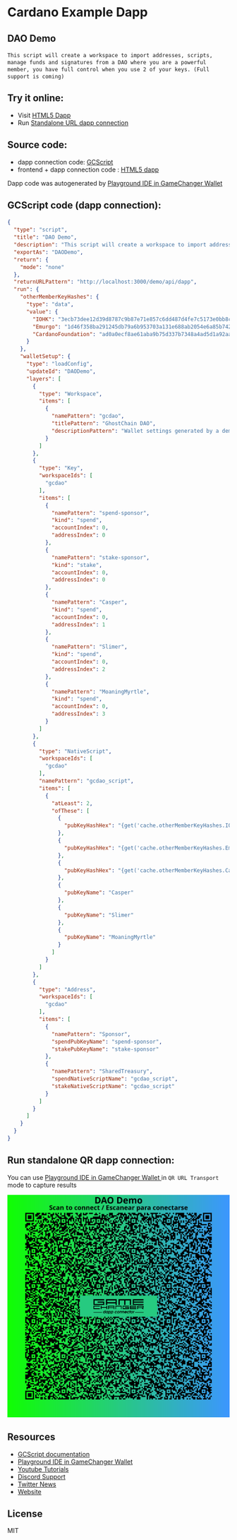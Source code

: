 
# Cardano Example Dapp

## **DAO Demo**

    This script will create a workspace to import addresses, scripts, manage funds and signatures from a DAO where you are a powerful member, you have full control when you use 2 of your keys. (Full support is coming)


## Try it online: 

-  Visit [HTML5 Dapp](https://raw.githubusercontent.com/GameChangerFinance/gamechanger.wallet/main/examples/DAO%20Demo.html)
-  Run [Standalone URL dapp connection](https://beta-wallet.gamechanger.finance/api/2/run/1-H4sIAAAAAAAAA51V227bMAz9FcEv24Cs8TV2-lZ0lxZbt2HtsIehGGiTjo3akiHJzYIi_z7KuTVNu6F9iw-pI1LnkLnz7KIj79gzha476408W9vGAe9Ovop31CqGkFbRWkkOXFW1EStAzOumEYUmsCRAzJW-MR0UJKwSddspbQUgajKGzGh9hn-0IGFGouwlGgEShalnEmzPiaLUqmUqd_u8Ik1ioXoB2tF3ak667BvRUpuTHg2hCm4dkytDSatV447JIdQbEqFQpfvQ4oYW5ki8_uBSTd8NxXEjhWprOXvDXdIfh52YVe_r1jVxWdz1ndcqdM8ilSRvuQn8-P75G1hLLsWrrO2Ox-NGFdBUytjjyPf9MTLRGLp6jNB1jrEf6JTl7i6GRj7R4gxMRcbhazkQLHDyLTQ9Ofj869knhiMq8jRCoiDEaIpZmqXFNM9SSgPKkrSYIMZZinFJaZEEaUR-nmdFGjPV-7bXM8UcAcaTMkqyHMJpEMYJ5ukUJvk0iVI_giAKaJJlkId-EtMEsiRP4xAnYcAcp6ARpPqgWDlY2wHQB5-KMgOaBJDDNE8TjKKU64wziAETDGAaAiDXCwSlH-dhhqG35FecQ9OQveS37O413yjAUyXLesZ39h1fRee4J0sDC9L8Xr-2Z35uvMfR2lK7CkpoaSfQrEBQG4vv4I9OrNMKaulst-_3XdbPoVRhyFo2jBEzkqS5MhT5gs3pZN5MBbt_OxPM-A_XLa-Xo20L7AO-fDtE5-h6WBd9_XRXpiOJb02npFGaCW5qiRuYP6EoWC57LpH-eMc-A6uJ3ACugAeEFm7oEUIHv4jwFLiY55cWHDJdNnX7AqbwkOlCgWQJLhbarbvnEkZ7wn3hWbily80GfVLBR9z4e7t3d_KC_UxgLJc98lR5xYuBBrzr8_WqOHM1eHczsq9fFVBUdPTYOjlyS-PVm6XnSn324dW-ePHxg1Wxz_SFn2LnjAN8rfMBvq8ai3BfhpOVRC-Zocut2QcDfLt_58P5GuZgP2NvYB5xbcV_YHjFK8H0erG55L5r1kQPLDHw_i9teITl8i-7M-2-yQcAAA)

## Source code:

- dapp connection code: [GCScript](examples/DAO%20Demo.gcscript)
- frontend + dapp connection code : [HTML5 dapp](examples/DAO%20Demo.html)

Dapp code was autogenerated by [Playground IDE in GameChanger Wallet ](https://beta-wallet.gamechanger.finance/playground)

## GCScript code (dapp connection):
```json
{
  "type": "script",
  "title": "DAO Demo",
  "description": "This script will create a workspace to import addresses, scripts, manage funds and signatures from a DAO where you are a powerful member, you have full control when you use 2 of your keys. (Full support is coming)",
  "exportAs": "DAODemo",
  "return": {
    "mode": "none"
  },
  "returnURLPattern": "http://localhost:3000/demo/api/dapp",
  "run": {
    "otherMemberKeyHashes": {
      "type": "data",
      "value": {
        "IOHK": "3ecb73dee12d39d8787c9b87e71e857c6dd487d4fe7c5173e0bb8c74",
        "Emurgo": "1d46f358ba291245db79a6b953703a131e688ab2054e6a85b742d621",
        "CardanoFoundation": "ad0a0ecf8ae61aba9b75d337b7348a4ad5d1a92aad9d8aeaf04b28d2"
      }
    },
    "walletSetup": {
      "type": "loadConfig",
      "updateId": "DAODemo",
      "layers": [
        {
          "type": "Workspace",
          "items": [
            {
              "namePattern": "gcdao",
              "titlePattern": "GhostChain DAO",
              "descriptionPattern": "Wallet settings generated by a demo script to create a DAO. (Full support is coming)"
            }
          ]
        },
        {
          "type": "Key",
          "workspaceIds": [
            "gcdao"
          ],
          "items": [
            {
              "namePattern": "spend-sponsor",
              "kind": "spend",
              "accountIndex": 0,
              "addressIndex": 0
            },
            {
              "namePattern": "stake-sponsor",
              "kind": "stake",
              "accountIndex": 0,
              "addressIndex": 0
            },
            {
              "namePattern": "Casper",
              "kind": "spend",
              "accountIndex": 0,
              "addressIndex": 1
            },
            {
              "namePattern": "Slimer",
              "kind": "spend",
              "accountIndex": 0,
              "addressIndex": 2
            },
            {
              "namePattern": "MoaningMyrtle",
              "kind": "spend",
              "accountIndex": 0,
              "addressIndex": 3
            }
          ]
        },
        {
          "type": "NativeScript",
          "workspaceIds": [
            "gcdao"
          ],
          "namePattern": "gcdao_script",
          "items": [
            {
              "atLeast": 2,
              "ofThese": [
                {
                  "pubKeyHashHex": "{get('cache.otherMemberKeyHashes.IOHK')}"
                },
                {
                  "pubKeyHashHex": "{get('cache.otherMemberKeyHashes.Emurgo')}"
                },
                {
                  "pubKeyHashHex": "{get('cache.otherMemberKeyHashes.CardanoFoundation')}"
                },
                {
                  "pubKeyName": "Casper"
                },
                {
                  "pubKeyName": "Slimer"
                },
                {
                  "pubKeyName": "MoaningMyrtle"
                }
              ]
            }
          ]
        },
        {
          "type": "Address",
          "workspaceIds": [
            "gcdao"
          ],
          "items": [
            {
              "namePattern": "Sponsor",
              "spendPubKeyName": "spend-sponsor",
              "stakePubKeyName": "stake-sponsor"
            },
            {
              "namePattern": "SharedTreasury",
              "spendNativeScriptName": "gcdao_script",
              "stakeNativeScriptName": "gcdao_script"
            }
          ]
        }
      ]
    }
  }
}
```

## Run standalone QR dapp connection: 

You can use [Playground IDE in GameChanger Wallet ](https://beta-wallet.gamechanger.finance/playground) in `QR URL Transport` mode to capture results

[![QR URL Transport](https://raw.githubusercontent.com/GameChangerFinance/gamechanger.wallet/main/examples/DAO%20Demo.png)](https://beta-wallet.gamechanger.finance/api/2/run/1-H4sIAAAAAAAAA51V227bMAz9FcEv24Cs8TV2-lZ0lxZbt2HtsIehGGiTjo3akiHJzYIi_z7KuTVNu6F9iw-pI1LnkLnz7KIj79gzha476408W9vGAe9Ovop31CqGkFbRWkkOXFW1EStAzOumEYUmsCRAzJW-MR0UJKwSddspbQUgajKGzGh9hn-0IGFGouwlGgEShalnEmzPiaLUqmUqd_u8Ik1ioXoB2tF3ak667BvRUpuTHg2hCm4dkytDSatV447JIdQbEqFQpfvQ4oYW5ki8_uBSTd8NxXEjhWprOXvDXdIfh52YVe_r1jVxWdz1ndcqdM8ilSRvuQn8-P75G1hLLsWrrO2Ox-NGFdBUytjjyPf9MTLRGLp6jNB1jrEf6JTl7i6GRj7R4gxMRcbhazkQLHDyLTQ9Ofj869knhiMq8jRCoiDEaIpZmqXFNM9SSgPKkrSYIMZZinFJaZEEaUR-nmdFGjPV-7bXM8UcAcaTMkqyHMJpEMYJ5ukUJvk0iVI_giAKaJJlkId-EtMEsiRP4xAnYcAcp6ARpPqgWDlY2wHQB5-KMgOaBJDDNE8TjKKU64wziAETDGAaAiDXCwSlH-dhhqG35FecQ9OQveS37O413yjAUyXLesZ39h1fRee4J0sDC9L8Xr-2Z35uvMfR2lK7CkpoaSfQrEBQG4vv4I9OrNMKaulst-_3XdbPoVRhyFo2jBEzkqS5MhT5gs3pZN5MBbt_OxPM-A_XLa-Xo20L7AO-fDtE5-h6WBd9_XRXpiOJb02npFGaCW5qiRuYP6EoWC57LpH-eMc-A6uJ3ACugAeEFm7oEUIHv4jwFLiY55cWHDJdNnX7AqbwkOlCgWQJLhbarbvnEkZ7wn3hWbily80GfVLBR9z4e7t3d_KC_UxgLJc98lR5xYuBBrzr8_WqOHM1eHczsq9fFVBUdPTYOjlyS-PVm6XnSn324dW-ePHxg1Wxz_SFn2LnjAN8rfMBvq8ai3BfhpOVRC-Zocut2QcDfLt_58P5GuZgP2NvYB5xbcV_YHjFK8H0erG55L5r1kQPLDHw_i9teITl8i-7M-2-yQcAAA)

## Resources
- [GCScript documentation](https://beta-wallet.gamechanger.finance/doc/api/v2/api.html)
- [Playground IDE in GameChanger Wallet ](https://beta-wallet.gamechanger.finance/playground)
- [Youtube Tutorials](https://www.youtube.com/@gamechanger.finance)
- [Discord Support](https://discord.gg/vpbfyRaDKG)
- [Twitter News](https://twitter.com/GameChangerOk)
- [Website](https://gamechanger.finance)

## License
MIT 
    
